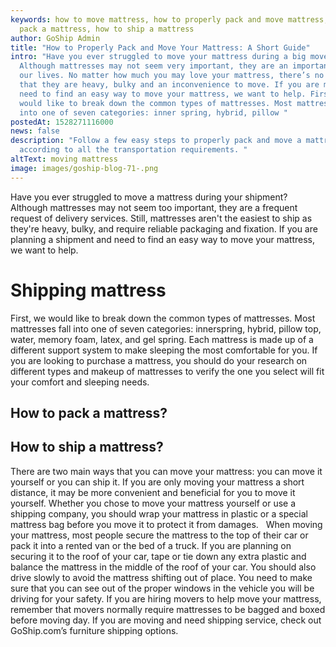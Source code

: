 ```yaml
---
keywords: how to move mattress, how to properly pack and move mattress, how to
  pack a mattress, how to ship a mattress
author: GoShip Admin
title: "How to Properly Pack and Move Your Mattress: A Short Guide"
intro: "Have you ever struggled to move your mattress during a big move?
  Although mattresses may not seem very important, they are an important part of
  our lives. No matter how much you may love your mattress, there’s no denying
  that they are heavy, bulky and an inconvenience to move. If you are moving and
  need to find an easy way to move your mattress, we want to help. First, we
  would like to break down the common types of mattresses. Most mattresses fall
  into one of seven categories: inner spring, hybrid, pillow "
postedAt: 1528271116000
news: false
description: "Follow a few easy steps to properly pack and move a mattress
  according to all the transportation requirements. "
altText: moving mattress
image: images/goship-blog-71-.png
---
```

Have you ever struggled to move a mattress during your shipment? Although mattresses may not seem too important, they are a frequent request of delivery services. Still, mattresses aren't the easiest to ship as they're heavy, bulky, and require reliable packaging and fixation. If you are planning a shipment and need to find an easy way to move your mattress, we want to help. 



# Shipping mattress

First, we would like to break down the common types of mattresses. Most mattresses fall into one of seven categories: innerspring, hybrid, pillow top, water, memory foam, latex, and gel spring. Each mattress is made up of a different support system to make sleeping the most comfortable for you. If you are looking to purchase a mattress, you should do your research on different types and makeup of mattresses to verify the one you select will fit your comfort and sleeping needs.  



## How to pack a mattress?



## How to ship a mattress?

There are two main ways that you can move your mattress: you can move it yourself or you can ship it. If you are only moving your mattress a short distance, it may be more convenient and beneficial for you to move it yourself. Whether you chose to move your mattress yourself or use a shipping company, you should wrap your mattress in plastic or a special mattress bag before you move it to protect it from damages.   When moving your mattress, most people secure the mattress to the top of their car or pack it into a rented van or the bed of a truck. If you are planning on securing it to the roof of your car, tape or tie down any extra plastic and balance the mattress in the middle of the roof of your car. You should also drive slowly to avoid the mattress shifting out of place. You need to make sure that you can see out of the proper windows in the vehicle you will be driving for your safety.  If you are hiring movers to help move your mattress, remember that movers normally require mattresses to be bagged and boxed before moving day. If you are moving and need shipping service, check out GoShip.com’s furniture shipping options.